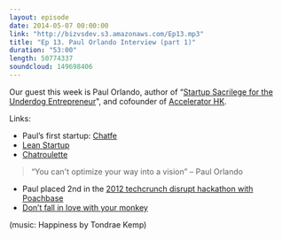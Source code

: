 ```yaml
---
layout: episode
date: 2014-05-07 00:00:00
link: "http://bizvsdev.s3.amazonaws.com/Ep13.mp3"
title: "Ep 13. Paul Orlando Interview (part 1)"
duration: "53:00"
length: 50774337
soundcloud: 149698406
---
```


Our guest this week is Paul Orlando, author of “[Startup Sacrilege for the Underdog Entrepreneur](https://leanpub.com/StartupSacrilege)", and cofounder of [Accelerator HK](http://acceleratorhk.com).

Links:

- Paul’s first startup: [Chatfe](http://chatfe.com)
- [Lean Startup](http://theleanstartup.com/principles)
- [Chatroulette](http://www.chatroulette.com)

> “You can't optimize your way into a vision”
>   – Paul Orlando

- Paul placed 2nd in the [2012 techcrunch disrupt hackathon with Poachbase](http://techcrunch.com/2012/05/20/introducing-our-2012-disrupt-nyc-hackathon-winners-thingscription-poachbase-and-practikhan/)
- [Don’t fall in love with your monkey](http://themoth.org/posts/stories/dont-fall-in-love-with-your-monkey)


(music: Happiness by Tondrae Kemp)

